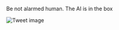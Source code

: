 Be not alarmed human. The AI is in the box


![Tweet image](/asset/crosspoast/FmYYs0uaYAEvDiQ.jpg)

